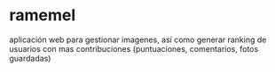 # ramemel
aplicación web para gestionar imagenes, así como generar ranking de usuarios con mas contribuciones (puntuaciones, comentarios, fotos guardadas)
